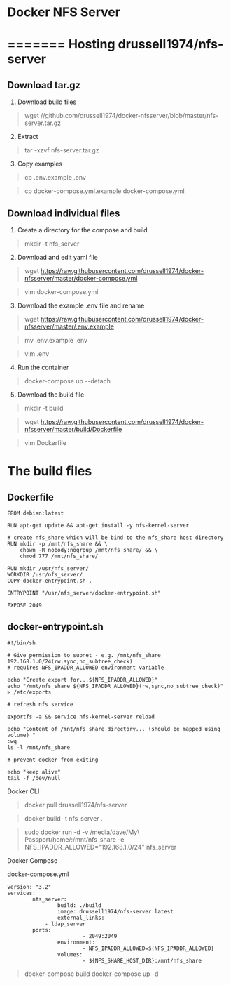 Docker NFS Server
=================
=======
Hosting drussell1974/nfs-server
=======================

Download tar.gz
---------------

1. Download build files

> wget //github.com/drussell1974/docker-nfsserver/blob/master/nfs-server.tar.gz

2. Extract

> tar -xzvf nfs-server.tar.gz 

3. Copy examples

> cp .env.example .env

> cp docker-compose.yml.example docker-compose.yml

Download individual files
-------------------------

1. Create a directory for the compose and build

> mkdir -t nfs_server

2. Download and edit yaml file

> wget https://raw.githubusercontent.com/drussell1974/docker-nfsserver/master/docker-compose.yml

> vim docker-compose.yml

3. Download the example .env file and rename

> wget https://raw.githubusercontent.com/drussell1974/docker-nfsserver/master/.env.example

> mv .env.example .env

> vim .env

4. Run the container

> docker-compose up --detach

5. Download the build file

> mkdir -t build

> wget https://raw.githubusercontent.com/drussell1974/docker-nfsserver/master/build/Dockerfile

> vim Dockerfile 

The build files
===========

Dockerfile
-------------

```
FROM debian:latest

RUN apt-get update && apt-get install -y nfs-kernel-server

# create nfs_share which will be bind to the nfs_share host directory
RUN mkdir -p /mnt/nfs_share && \
	chown -R nobody:nogroup /mnt/nfs_share/ && \
	chmod 777 /mnt/nfs_share/

RUN mkdir /usr/nfs_server/
WORKDIR /usr/nfs_server/
COPY docker-entrypoint.sh .

ENTRYPOINT "/usr/nfs_server/docker-entrypoint.sh"

EXPOSE 2049
```

docker-entrypoint.sh
-------------------------

```
#!/bin/sh

# Give permission to subnet - e.g. /mnt/nfs_share 192.168.1.0/24(rw,sync,no_subtree_check)
# requires NFS_IPADDR_ALLOWED environment variable

echo "Create export for...${NFS_IPADDR_ALLOWED}"
echo "/mnt/nfs_share ${NFS_IPADDR_ALLOWED}(rw,sync,no_subtree_check)" > /etc/exports

# refresh nfs service

exportfs -a && service nfs-kernel-server reload

echo "Content of /mnt/nfs_share directory... (should be mapped using volume) "
:wq
ls -l /mnt/nfs_share

# prevent docker from exiting

echo "keep alive"
tail -f /dev/null

```

Docker CLI

> docker pull drussell1974/nfs-server

> docker build -t nfs_server .


> sudo docker run -d -v /media/dave/My\ Passport/home/:/mnt/nfs_share -e NFS_IPADDR_ALLOWED="192.168.1.0/24" nfs_server

Docker Compose

docker-compose.yml

```
version: "3.2"
services:
        nfs_server:
                build: ./build
                image: drussell1974/nfs-server:latest
                external_links:
			- ldap_server
		ports:
                        - 2049:2049
                environment:
                        - NFS_IPADDR_ALLOWED=${NFS_IPADDR_ALLOWED}
                volumes:
                        - ${NFS_SHARE_HOST_DIR}:/mnt/nfs_share

```

> docker-compose build
> docker-compose up -d
